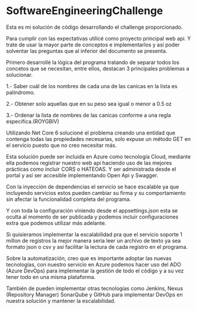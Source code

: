 # SoftwareEngineeringChallenge
Esta es mi solución de código desarrollando el challenge proporcionado.

Para cumplir con las expectativas utilicé como proyecto principal web api. Y trate de usar la mayor parte de conceptos e implementarlos y así poder solventar las preguntas que al inferior del documento se presenta.

Primero desarrollé la lógica del programa tratando de separar todos los concetos que se necesitan, entre ellos, destacan 3 principales problemas a solucionar.

1.- Saber cuál de los nombres de cada una de las canicas en la lista es palíndromo.

2.- Obtener solo aquellas que en su peso sea igual o menor a 0.5 oz

3.- Ordenar la lista de nombres de las canicas conforme a una regla especifica.(ROYGBIV)

Utilizando Net Core 6 solucioné el problema creando una entidad que contenga todas las propiedades necesarias, solo expuse un método GET en el servicio puesto que no creo necesitar más. 

Esta solución puede ser incluida en Azure como tecnología Cloud, mediante ella podemos registrar nuestro web api haciendo uso de las mejores prácticas como incluir CORS o HATEOAS. Y ser administrada desde el portal y así ser accesible implementando Open Api y Swagger.

Con la inyección de dependencias el servicio se hace escalable ya que incluyendo servicios estos pueden cambiar su firma y su comportamiento sin afectar la funcionalidad completa del programa. 

Y con toda la configuración viniendo desde el appsettings.json esta se oculta al momento de ser publicada y podemos incluir configuraciones extra que podemos utilizar más adelante.

Si quisieramos implementar la escalabilidad pra que el servicio soporte 1 millon de registros la mejor manera seria leer un archivo de texto ya sea formato json o csv y asi facilitar la lectura de cada registro en el programa.

Sobre la automatización, creo que es importante adoptar las nuevas tecnologías, con nuestro servicio en Azure podemos hacer uso del ADO (Azure DevOps) para implementar la gestión de todo el código y a su vez tener todo en una misma plataforma. 

También de pueden implementar otras tecnologías como Jenkins, Nexus (Repository Manager) SonarQube y GitHub para implementar DevOps en nuestra solución y mantener la escalabilidad. 

